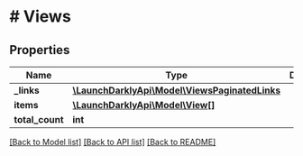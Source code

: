 # # Views

## Properties

Name | Type | Description | Notes
------------ | ------------- | ------------- | -------------
**_links** | [**\LaunchDarklyApi\Model\ViewsPaginatedLinks**](ViewsPaginatedLinks.md) |  | [optional]
**items** | [**\LaunchDarklyApi\Model\View[]**](View.md) |  |
**total_count** | **int** |  |

[[Back to Model list]](../../README.md#models) [[Back to API list]](../../README.md#endpoints) [[Back to README]](../../README.md)
